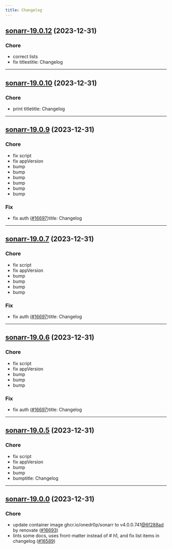 ```yaml
---
title: Changelog
---
```




## [sonarr-19.0.12](https://github.com/truecharts/charts/compare/sonarr-19.0.10...sonarr-19.0.12) (2023-12-31)

### Chore
  
- correct lists
- fix titlestitle: Changelog
---



## [sonarr-19.0.10](https://github.com/truecharts/charts/compare/sonarr-19.0.9...sonarr-19.0.10) (2023-12-31)

### Chore
  
- print titletitle: Changelog
---



## [sonarr-19.0.9](https://github.com/truecharts/charts/compare/sonarr-19.0.0...sonarr-19.0.9) (2023-12-31)

### Chore
  
- fix script
- fix appVersion
- bump
- bump
- bump
- bump
- bump
- bump

### Fix
  
- fix auth ([#16697](https://github.com/truecharts/charts/issues/16697))title: Changelog
---



## [sonarr-19.0.7](https://github.com/truecharts/charts/compare/sonarr-19.0.0...sonarr-19.0.7) (2023-12-31)

### Chore
  
- fix script
- fix appVersion
- bump
- bump
- bump
- bump

### Fix
  
- fix auth ([#16697](https://github.com/truecharts/charts/issues/16697))title: Changelog
---



## [sonarr-19.0.6](https://github.com/truecharts/charts/compare/sonarr-19.0.0...sonarr-19.0.6) (2023-12-31)

### Chore
  
- fix script
- fix appVersion
- bump
- bump
- bump

### Fix
  
- fix auth ([#16697](https://github.com/truecharts/charts/issues/16697))title: Changelog
---



## [sonarr-19.0.5](https://github.com/truecharts/charts/compare/sonarr-19.0.0...sonarr-19.0.5) (2023-12-31)

### Chore
  
- fix script
- fix appVersion
- bump
- bump
- bumptitle: Changelog
---



## [sonarr-19.0.0](https://github.com/truecharts/charts/compare/sonarr-18.1.0...sonarr-19.0.0) (2023-12-31)

### Chore

- update container image ghcr.io/onedr0p/sonarr to v4.0.0.741[@6f288ad](https://github.com/6f288ad) by renovate ([#16693](https://github.com/truecharts/charts/issues/16693))
- lints some docs, uses front-matter instead of # h1, and fix list items in changelog ([#16589](https://github.com/truecharts/charts/issues/16589))
